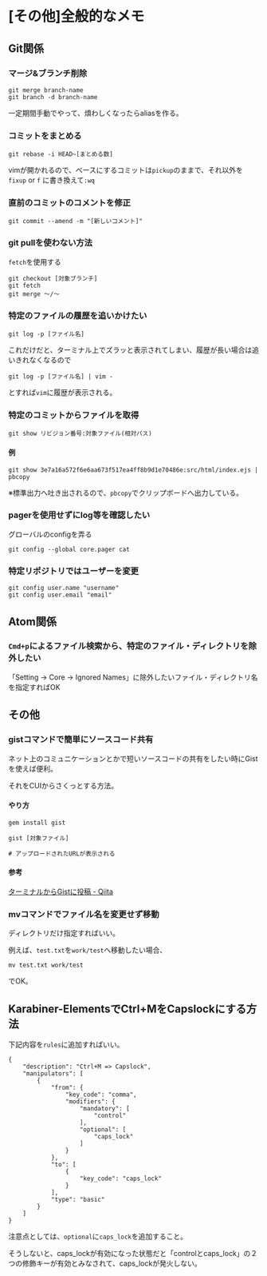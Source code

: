 # [その他]全般的なメモ


## Git関係

### マージ&ブランチ削除

```
git merge branch-name
git branch -d branch-name
```

一定期間手動でやって、煩わしくなったらaliasを作る。

### コミットをまとめる

```
git rebase -i HEAD~[まとめる数]
```

vimが開かれるので、ベースにするコミットは`pickup`のままで、それ以外を`fixup` or `f` に書き換えて`:wq`


### 直前のコミットのコメントを修正

```
git commit --amend -m "[新しいコメント]"
```

### git pullを使わない方法

`fetch`を使用する

```
git checkout [対象ブランチ]
git fetch
git merge ～/～
```

### 特定のファイルの履歴を追いかけたい

```
git log -p [ファイル名]
```

これだけだと、ターミナル上でズラッと表示されてしまい、履歴が長い場合は追いきれなくなるので

```
git log -p [ファイル名] | vim -
```

とすれば`vim`に履歴が表示される。


### 特定のコミットからファイルを取得

```
git show リビジョン番号:対象ファイル(相対パス)
```

#### 例

```
git show 3e7a16a572f6e6aa673f517ea4ff8b9d1e70486e:src/html/index.ejs | pbcopy
```

※標準出力へ吐き出されるので、`pbcopy`でクリップボードへ出力している。

### pagerを使用せずにlog等を確認したい

グローバルのconfigを弄る

```
git config --global core.pager cat
```

### 特定リポジトリではユーザーを変更

```
git config user.name "username"
git config user.email "email"
```


## Atom関係

### `Cmd+p`によるファイル検索から、特定のファイル・ディレクトリを除外したい

「Setting -> Core -> Ignored Names」に除外したいファイル・ディレクトリ名を指定すればOK


## その他

### gistコマンドで簡単にソースコード共有

ネット上のコミュニケーションとかで短いソースコードの共有をしたい時にGistを使えば便利。

それをCUIからさくっとする方法。

#### やり方

```
gem install gist

gist [対象ファイル]

# アップロードされたURLが表示される
```

#### 参考

[ターミナルからGistに投稿 - Qiita](http://qiita.com/smison/items/d7fdec3a1b74a0d22c36)


### mvコマンドでファイル名を変更せず移動

ディレクトリだけ指定すればいい。

例えば、`test.txt`を`work/test`へ移動したい場合、

```
mv test.txt work/test
```

でOK。




## Karabiner-ElementsでCtrl+MをCapslockにする方法

下記内容を`rules`に追加すればいい。

```
{
    "description": "Ctrl+M => Capslock",
    "manipulators": [
        {
            "from": {
                "key_code": "comma",
                "modifiers": {
                    "mandatory": [
                        "control"
                    ],
                    "optional": [
                        "caps_lock"
                    ]
                }
            },
            "to": [
                {
                    "key_code": "caps_lock"
                }
            ],
            "type": "basic"
        }
    ]
}
```

注意点としては、`optional`に`caps_lock`を追加すること。

そうしないと、caps_lockが有効になった状態だと「controlとcaps_lock」の２つの修飾キーが有効とみなされて、caps_lockが発火しない。



